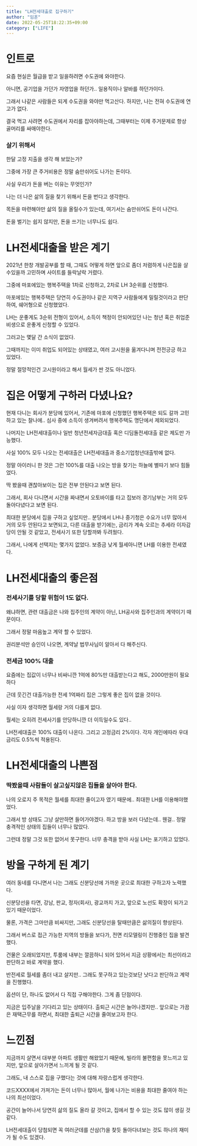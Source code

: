 ```yaml
---
title: "LH전세대출로 집구하기"
author: "임훈"
date: 2022-05-25T18:22:35+09:00
category: ["LIFE"]
---
```


# 인트로

요즘 현실은 월급을 받고 일을하려면 수도권에 와야한다.

아니면, 공기업을 가던가 자영업을 하던가.. 일용직이나 알바를 하던가이다.

그래서 나같은 사람들은 되게 수도권을 와야만 먹고산다. 하지만, 나는 전혀 수도권에 연고가 없다.

결국 먹고 사려면 수도권에서 자리를 잡아야하는데, 그때부터는 이제 주거문제로 항상 골머리를 싸매야한다.

### 살기 위해서

한달 고정 지출을 생각 해 보았는가?

그중에 가장 큰 주거비용은 정말 숨만쉬어도 나가는 돈이다.

사실 우리가 돈을 버는 이유는 무엇인가?

나는 더 나은 삶의 질을 찾기 위해서 돈을 번다고 생각한다.

목돈을 마련해야만 삶의 질을 올릴수가 있는데, 여기서는 숨만쉬어도 돈이 나간다.

돈을 벌기는 쉽지 않지만, 돈을 쓰기는 너무나도 쉽다.

# LH전세대출을 받은 계기

2021년 한창 개발공부를 할 때, 그때도 어떻게 하면 앞으로 좀더 저렴하게 나은집을 살수있을까 고민하며 사이트를 들락날락 거렸다.

그중에 마포에있는 행복주택을 1차로 신청하고, 2차로 LH 3순위를 신청했다.

마포에있는 행복주택은 당연히 수도권이나 같은 지역구 사람들에게 밀릴것이라고 판단하여, 쉐어형으로 신청했었다.

LH는 운좋게도 3순위 전형이 있어서, 소득이 책정이 안되어있던 나는 청년 혹은 취업준비생으로 운좋게 신청할 수 있었다.

그러고는 몇달 간 소식이 없었다.

그때까지는 이미 취업도 되어있는 상태였고, 여러 고시원을 옮겨다니며 전전긍긍 하고 있었다.

정말 절망적인건 고시원이라고 해서 월세가 싼 것도 아니었다.

# 집은 어떻게 구하러 다녔나요?

현재 다니는 회사가 분당에 있어서, 기존에 마포에 신청했던 행복주택은 되도 갈까 고민하고 있는 찰나에.. 심사 중에 소득이 생겨버려서 행복주택도 명단에서 제외되었다.

나머지는 LH전세대출이나 일반 청년전세자금대출 혹은 디딤돌전세대출 같은 제도만 가능했다.

사실 100% 모두 나오는 전세대출은 LH전세대출과 중소기업청년대출밖에 없다.

정말 아이러니 한 것은 그런 100%를 대출 나오는 방을 찾기는 하늘에 별따기 보다 힘들었다.

딱 봤을때 괜찮아보이는 집은 전부 안된다고 보면 된다.

그래서, 회사 다니면서 시간을 짜내면서 오토바이를 타고 집보러 경기남부는 거의 모두 돌아다녔다고 보면 된다.

최대한 분당에서 집을 구하고 싶었지만.. 분당에서 LH나 중기청은 수요가 너무 많아서 거의 모두 안된다고 보면되고, 다른 대출을 받기에는, 금리가 계속 오르는 추세라 이자감당이 안될 것 같았고, 전세사기 또한 당할까봐 두려웠다.

그래서, 나에게 선택지는 몇가지 없었다. 보증금 낮게 월세아니면 LH를 이용한 전세였다.

# LH전세대출의 좋은점

### 전세사기를 당할 위험이 1도 없다.

왜냐하면, 관련 대출금은 나와 집주인의 계약이 아닌, LH공사와 집주인과의 계약이기 때문이다.

그래서 정말 마음높고 계약 할 수 있었다.

권리분석만 승인이 나오면, 계약날 법무사님이 알아서 다 해주신다.

### 전세금 100% 대출

요즘에는 집값이 너무나 비싸니깐 1억에 80%만 대출받는다고 해도, 2000만원이 필요하다

근데 웃긴건 대출가능한 전세 1억짜리 집은 그렇게 좋은 집이 없을 것이다.

사실 이자 생각하면 월세랑 거의 다를게 없다.

월세는 오히려 전세사기를 안당하니깐 더 이득일수도 있다..

LH전세대출은 100% 대출이 나온다. 그리고 고정금리 2%이다. 각자 개인에따라 우대금리도 0.5%씩 적용된다.

# LH전세대출의 나쁜점

### 딱봤을때 사람들이 살고싶지않은 집들을 살아야 한다.

나의 오로지 주 목적은 월세를 최대한 줄이고자 였기 때문에.. 최대한 LH를 이용해야했었다.

그래서 방 상태도 그냥 살만하면 들어가야겠다. 하고 방을 보러 다녔는데.. 웬걸.. 정말 충격적인 상태의 집들이 너무나 많았다.

그런데 정말 그것 또한 없어서 못구한다. 너무 충격을 받아 사실 LH는 포기하고 있었다.

# 방을 구하게 된 계기

여러 동네를 다니면서 나는 그래도 신분당선에 가까운 곳으로 최대한 구하고자 노력했다.

신분당선을 타면, 강남, 판교, 정자(회사), 광교까지 가고, 앞으로 노선도 확장이 되가고 있기 때문이었다.

물론, 가격은 그마만큼 비싸지만, 그래도 신분당선을 탈때만큼은 삶의질이 향상된다.

그래서 버스로 접근 가능한 지역의 방들을 보다가, 전면 리모델링이 진행중인 집을 발견했다.

건물은 오래되었지만, 투룸에 내부는 깔끔하니 되어 있어서 지금 상황에서는 최선이라고 판단하고 바로 계약을 했다.

반전세로 월세를 좀더 내고 살지만.. 그래도 못구하고 있는것보단 낫다고 판단하고 계약을 진행했다.

옵션이 단, 하나도 없어서 다 직접 구해야한다. 그게 좀 단점이다.

지금은 입주날을 기다리고 있는 상태이다. 출퇴근 시간은 늘어나겠지만.. 앞으로는 가끔은 재택근무를 하면서, 최대한 출퇴근 시간을 줄여보고자 한다.

# 느낀점

지금까지 살면서 대부분 아파트 생활만 해왔었기 때문에, 빌라의 불편함을 못느끼고 있지만, 앞으로 살아가면서 느끼게 될 것 같다.

그래도, 내 스스로 집을 구했다는 것에 대해 자랑스럽게 생각한다.

코드XXXX에서 가져가는 돈이 너무나 많아서, 월에 나가는 비용을 최대한 줄여야 하는 나의 최선이었다.

공간이 늘어나서 당연히 삶의 질도 올라 갈 것이고, 집에서 할 수 있는 것도 많이 생길 것 같다.

LH전세대출이 당첨되면 꼭 여러군데를 산삼(?)을 찾듯 돌아다녀보는 것도 하나의 재미가 될 수도 있겠다.
